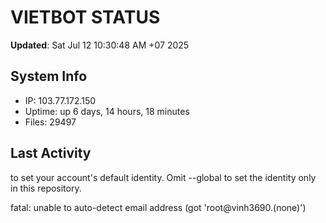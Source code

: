 # VIETBOT STATUS
**Updated**: Sat Jul 12 10:30:48 AM +07 2025

## System Info
- IP: 103.77.172.150
- Uptime: up 6 days, 14 hours, 18 minutes
- Files: 29497

## Last Activity

to set your account's default identity.
Omit --global to set the identity only in this repository.

fatal: unable to auto-detect email address (got 'root@vinh3690.(none)')
